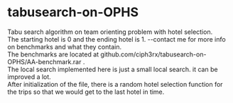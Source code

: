 # tabusearch-on-OPHS
Tabu search algorithm on team orienting problem with hotel selection.
<br/>
The starting hotel is 0 and the ending hotel is 1.
--contact me for more info on benchmarks and what they contain. <br/>
The benchmarks are located at github.com/ciph3rx/tabusearch-on-OPHS/AA-benchmark.rar .<br/>
The local search implemented here is just a small local search. it can be improved a lot.<br/>
After initialization of the file, there is a random hotel selection function for the trips so that we would get to the last hotel in time.
